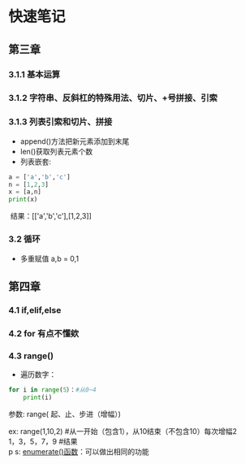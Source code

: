 # 快速笔记

## 第三章

### 3.1.1	基本运算

### 3.1.2	字符串、反斜杠的特殊用法、切片、+号拼接、引索

### 3.1.3    列表引索和切片、拼接
- append()方法把新元素添加到末尾
- len()获取列表元素个数
- 列表嵌套:
```python
a = ['a','b','c']
n = [1,2,3]
x = [a,n]
print(x) 
```
​	结果：[['a','b','c'],[1,2,3]]
### 3.2     循环       
- 多重赋值 a,b = 0,1

## 第四章
### 4.1     if,elif,else
### 4.2     for 有点不懂欸
### 4.3     range() 
- 遍历数字：
```python
for i in range(5）：#从0~4
	print(i)
```
参数:    range( 起、止、步进（增幅）)  

ex:        range(1,10,2)              #从一开始（包含1），从10结束（不包含10）每次增幅2  
             1，3，5，7，9           #结果  
p s:		[enumerate()函数](https://docs.python.org/zh-cn/3/library/functions.html#enumerate )：可以做出相同的功能  









